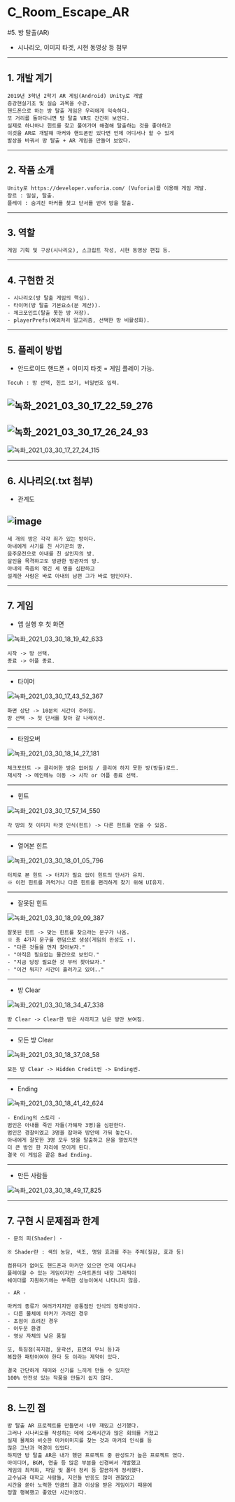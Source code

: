 # C_Room_Escape_AR
#5. 방 탈출(AR)

- 시나리오, 이미지 타겟, 시현 동영상 등 첨부

--------------------------------------------------------------------------------------------------------------------------------------------------------------------------------

## 1. 개발 계기

```
2019년 3학년 2학기 AR 게임(Android) Unity로 개발
증강현실기초 및 실습 과목을 수강.
핸드폰으로 하는 방 탈출 게임은 우리에게 익숙하다.
또 거리를 돌아다니면 방 탈출 VR도 간간히 보인다.
실제로 하나하나 힌트를 찾고 풀어가며 해결해 탈출하는 것을 좋아하고
이것을 AR로 개발해 마커와 핸드폰만 있다면 언제 어디서나 할 수 있게
발상을 바꿔서 방 탈출 + AR 게임을 만들어 보았다.
```

--------------------------------------------------------------------------------------------------------------------------------------------------------------------------------

## 2. 작품 소개

```
Unity로 https://developer.vuforia.com/ (Vuforia)를 이용해 게임 개발.
장르 : 밀실, 탈출.
플레이 : 숨겨진 마커를 찾고 단서를 얻어 방을 탈출. 
```

--------------------------------------------------------------------------------------------------------------------------------------------------------------------------------

## 3. 역할

```
게임 기획 및 구상(시나리오), 스크립트 작성, 시현 동영상 편집 등.
```

--------------------------------------------------------------------------------------------------------------------------------------------------------------------------------

## 4. 구현한 것

```
- 시나리오(방 탈출 게임의 핵심).
- 타이머(방 탈출 기본요소(분 계산)).
- 체크포인트(탈출 못한 방 저장).
- playerPrefs(예외처리 알고리즘, 선택한 방 비활성화).
```

--------------------------------------------------------------------------------------------------------------------------------------------------------------------------------

## 5. 플레이 방법

- 안드로이드 핸드폰 + 이미지 타겟 = 게임 플레이 가능.

```
Tocuh : 방 선택, 힌트 보기, 비밀번호 입력.
```

![녹화_2021_03_30_17_22_59_276](https://user-images.githubusercontent.com/81169838/112957722-ad09b980-917c-11eb-8a9e-868067540922.gif)
--------------------------------------------------------------------------------------------------------------------------------------------------------------------------------
![녹화_2021_03_30_17_26_24_93](https://user-images.githubusercontent.com/81169838/112958133-1db0d600-917d-11eb-99a9-36b3701c8bc4.gif)
--------------------------------------------------------------------------------------------------------------------------------------------------------------------------------
![녹화_2021_03_30_17_27_24_115](https://user-images.githubusercontent.com/81169838/112958268-41741c00-917d-11eb-8118-4eb44c82ed24.gif)

--------------------------------------------------------------------------------------------------------------------------------------------------------------------------------

## 6. 시나리오(.txt 첨부)

- 관계도

![image](https://user-images.githubusercontent.com/81169838/112958561-8f891f80-917d-11eb-9adb-bb1f8ce49535.png)
--------------------------------------------------------------------------------------------------------------------------------------------------------------------------------

```
세 개의 방은 각각 죄가 있는 방이다.
아내에게 사기를 친 사기꾼의 방.
음주운전으로 아내를 친 살인자의 방.
살인을 목격하고도 방관한 방관자의 방.
아내의 죽음의 엮긴 세 명을 심판하고
설계한 사람은 바로 아내의 남편 그가 바로 범인이다.
```

--------------------------------------------------------------------------------------------------------------------------------------------------------------------------------

## 7. 게임

- 앱 실행 후 첫 화면

![녹화_2021_03_30_18_19_42_633](https://user-images.githubusercontent.com/81169838/112965771-88b1db00-9184-11eb-8b55-2bd349a3cdc8.gif)

```
시작 -> 방 선택.
종료 -> 어플 종료.
```

--------------------------------------------------------------------------------------------------------------------------------------------------------------------------------

- 타이머

![녹화_2021_03_30_17_43_52_367](https://user-images.githubusercontent.com/81169838/112960622-8e58f200-917f-11eb-816c-ae9c4209e0f6.gif)

```
화면 상단 -> 10분의 시간이 주어짐.
방 선택 -> 첫 단서를 찾아 갈 나래이션.
```

--------------------------------------------------------------------------------------------------------------------------------------------------------------------------------

- 타임오버

![녹화_2021_03_30_18_14_27_181](https://user-images.githubusercontent.com/81169838/112965097-e85bb680-9183-11eb-931b-5316018b62aa.gif)
```
체크포인트 -> 클리어한 방은 없어짐 / 클리어 하지 못한 방(방들)로드.
재시작 -> 메인메뉴 이동 -> 시작 or 어플 종료 선택.
```
--------------------------------------------------------------------------------------------------------------------------------------------------------------------------------

- 힌트

![녹화_2021_03_30_17_57_14_550](https://user-images.githubusercontent.com/81169838/112962523-6d919c00-9181-11eb-836c-47974530007d.gif)

```
각 방의 첫 이미지 타겟 인식(힌트) -> 다른 힌트를 얻을 수 있음. 
```

--------------------------------------------------------------------------------------------------------------------------------------------------------------------------------

- 열어본 힌트

![녹화_2021_03_30_18_01_05_796](https://user-images.githubusercontent.com/81169838/112963035-f0b2f200-9181-11eb-8e90-a4cdf4ef3274.gif)

```
터치로 본 힌트 -> 터치가 필요 없이 힌트의 단서가 유지.
※ 이전 힌트를 까먹거나 다른 힌트를 편리하게 찾기 위해 UI유지.
```

--------------------------------------------------------------------------------------------------------------------------------------------------------------------------------

- 잘못된 힌트

![녹화_2021_03_30_18_09_09_387](https://user-images.githubusercontent.com/81169838/112964183-0d035e80-9183-11eb-8d82-2d492ce18c04.gif)

```
잘못된 힌트 -> 맞는 힌트를 찾으라는 문구가 나옴.
※ 총 4가지 문구를 랜덤으로 생성(게임의 완성도 ↑).
- "다른 것들을 먼저 찾아보자."
- "아직은 필요없는 물건으로 보인다."
- "지금 당장 필요한 것 부터 찾아보자."
- "이건 뭐지? 시간이 흘러가고 있어.."
```

--------------------------------------------------------------------------------------------------------------------------------------------------------------------------------

- 방 Clear

![녹화_2021_03_30_18_34_47_338](https://user-images.githubusercontent.com/81169838/112967850-a84a0300-9186-11eb-99b5-30c3889ca2d7.gif)

```
방 Clear -> Clear한 방은 사라지고 남은 방만 보여짐.
```

--------------------------------------------------------------------------------------------------------------------------------------------------------------------------------

- 모든 방 Clear

![녹화_2021_03_30_18_37_08_58](https://user-images.githubusercontent.com/81169838/112968372-32926700-9187-11eb-9c33-39ed99b9fe96.gif)

```
모든 방 Clear -> Hidden Credit씬 -> Ending씬.
```

--------------------------------------------------------------------------------------------------------------------------------------------------------------------------------

- Ending

![녹화_2021_03_30_18_41_42_624](https://user-images.githubusercontent.com/81169838/112968915-b9474400-9187-11eb-9a95-34bf29f5d745.gif)

```
- Ending의 스토리 -
범인은 아내를 죽인 자들(가해자 3명)을 심판한다.
범인은 경찰이였고 3명을 잡아와 방안에 가둬 놓는다.
아내에게 잘못한 3명 모두 방을 탈출하고 문을 열었지만
더 큰 방인 한 자리에 모이게 된다.
결국 이 게임은 끝은 Bad Ending.
```

--------------------------------------------------------------------------------------------------------------------------------------------------------------------------------

- 만든 사람들

![녹화_2021_03_30_18_49_17_825](https://user-images.githubusercontent.com/81169838/112969954-b0a33d80-9188-11eb-8593-e744b224aeb7.gif)


--------------------------------------------------------------------------------------------------------------------------------------------------------------------------------

## 7. 구현 시 문제점과 한계

```
- 문의 피(Shader) -

※ Shader란 : 색의 농담, 색조, 명암 효과를 주는 주체(질감, 효과 등)

컴퓨터가 없어도 핸드폰과 마커만 있으면 언제 어디서나
플레이할 수 있는 게임이지만 스마트폰의 내장 그래픽이
쉐이더를 지원하기에는 부족한 성능이여서 나타나지 않음.

- AR -

마커의 종류가 여러가지지만 공통점인 인식의 정확성이다.
- 다른 물체에 마커가 가려진 경우
- 초점이 흐려진 경우
- 어두운 환경
- 영상 자체의 낮은 품질

또, 특징점(꼭지점, 윤곽선, 표면의 무늬 등)과
복잡한 패턴이여야 한다 등 이라는 제약이 있다.

결국 간단하게 재미와 신기를 느끼게 만들 수 있지만
100% 안전성 있는 작품을 만들기 쉽지 않다.
```

--------------------------------------------------------------------------------------------------------------------------------------------------------------------------------

## 8. 느낀 점

```
방 탈출 AR 프로젝트를 만들면서 너무 재밌고 신기했다.
그러나 시나리오를 작성하는 데에 오래시간과 많은 회의를 거쳤고
실제 물체와 비슷한 마커이미지를 찾는 것과 마커의 인식률 등
많은 고난과 역경이 있었다.
하지만 방 탈출 AR은 내가 했던 프로젝트 중 완성도가 높은 프로젝트 였다.
아이디어, BGM, 연출 등 많은 부분을 신경써서 개발했고
게임의 최적화, 파일 및 폴더 정리 등 깔끔하게 정리했다.
교수님과 대학교 사람들, 지인들 반응도 많이 괜찮았고
시간을 쏟아 노력한 만큼의 결과 이상을 받은 게임이기 때문에
정말 행복했고 좋았던 시간이였다.
```

